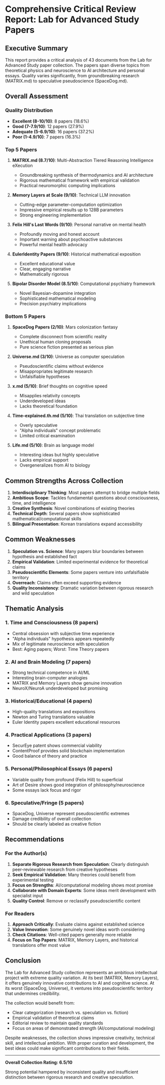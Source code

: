 # Comprehensive Critical Review Report: Lab for Advanced Study Papers

## Executive Summary

This report provides a critical analysis of 43 documents from the Lab for Advanced Study paper collection. The papers span diverse topics from theoretical physics and neuroscience to AI architecture and personal essays. Quality varies significantly, from groundbreaking research (MATRIX.md) to speculative pseudoscience (SpaceDog.md).

## Overall Assessment

### Quality Distribution
- **Excellent (8-10/10)**: 8 papers (18.6%)
- **Good (7-7.9/10)**: 12 papers (27.9%)
- **Adequate (5-6.9/10)**: 16 papers (37.2%)
- **Poor (1-4.9/10)**: 7 papers (16.3%)

### Top 5 Papers

1. **MATRIX.md (8.7/10)**: Multi-Abstraction Tiered Reasoning Intelligence eXecution
   - Groundbreaking synthesis of thermodynamics and AI architecture
   - Rigorous mathematical framework with empirical validation
   - Practical neuromorphic computing implications

2. **Memory Layers at Scale (9/10)**: Technical LLM innovation
   - Cutting-edge parameter-computation optimization
   - Impressive empirical results up to 128B parameters
   - Strong engineering implementation

3. **Felix Hill's Last Words (9/10)**: Personal narrative on mental health
   - Profoundly moving and honest account
   - Important warning about psychoactive substances
   - Powerful mental health advocacy

4. **EulerIdentity Papers (9/10)**: Historical mathematical exposition
   - Excellent educational value
   - Clear, engaging narrative
   - Mathematically rigorous

5. **Bipolar Disorder Model (8.5/10)**: Computational psychiatry framework
   - Novel Bayesian-dopamine integration
   - Sophisticated mathematical modeling
   - Precision psychiatry implications

### Bottom 5 Papers

1. **SpaceDog Papers (2/10)**: Mars colonization fantasy
   - Complete disconnect from scientific reality
   - Unethical human cloning proposals
   - Pure science fiction presented as serious plan

2. **Universe.md (3/10)**: Universe as computer speculation
   - Pseudoscientific claims without evidence
   - Misappropriates legitimate research
   - Unfalsifiable hypotheses

3. **x.md (5/10)**: Brief thoughts on cognitive speed
   - Misapplies relativity concepts
   - Underdeveloped ideas
   - Lacks theoretical foundation

4. **Time-explained.th.md (5/10)**: Thai translation on subjective time
   - Overly speculative
   - "Alpha individuals" concept problematic
   - Limited critical examination

5. **Life.md (5/10)**: Brain as language model
   - Interesting ideas but highly speculative
   - Lacks empirical support
   - Overgeneralizes from AI to biology

## Common Strengths Across Collection

1. **Interdisciplinary Thinking**: Most papers attempt to bridge multiple fields
2. **Ambitious Scope**: Tackles fundamental questions about consciousness, time, and intelligence
3. **Creative Synthesis**: Novel combinations of existing theories
4. **Technical Depth**: Several papers show sophisticated mathematical/computational skills
5. **Bilingual Presentation**: Korean translations expand accessibility

## Common Weaknesses

1. **Speculation vs. Science**: Many papers blur boundaries between hypothesis and established fact
2. **Empirical Validation**: Limited experimental evidence for theoretical claims
3. **Pseudoscientific Elements**: Some papers venture into unfalsifiable territory
4. **Overreach**: Claims often exceed supporting evidence
5. **Quality Inconsistency**: Dramatic variation between rigorous research and wild speculation

## Thematic Analysis

### 1. Time and Consciousness (8 papers)
- Central obsession with subjective time experience
- "Alpha individuals" hypothesis appears repeatedly
- Mix of legitimate neuroscience with speculation
- Best: Aging papers; Worst: Time Theory papers

### 2. AI and Brain Modeling (7 papers)
- Strong technical competence in AI/ML
- Interesting brain-computer analogies
- MATRIX and Memory Layers show genuine innovation
- NeuroX/NeuroA underdeveloped but promising

### 3. Historical/Educational (4 papers)
- High-quality translations and expositions
- Newton and Turing translations valuable
- Euler Identity papers excellent educational resources

### 4. Practical Applications (3 papers)
- SecurEye patent shows commercial viability
- ContentProof provides solid blockchain implementation
- Good balance of theory and practice

### 5. Personal/Philosophical Essays (6 papers)
- Variable quality from profound (Felix Hill) to superficial
- Art of Desire shows good integration of philosophy/neuroscience
- Some essays lack focus and rigor

### 6. Speculative/Fringe (5 papers)
- SpaceDog, Universe represent pseudoscientific extremes
- Damage credibility of overall collection
- Should be clearly labeled as creative fiction

## Recommendations

### For the Author(s)
1. **Separate Rigorous Research from Speculation**: Clearly distinguish peer-reviewable research from creative hypotheses
2. **Seek Empirical Validation**: Many theories could benefit from experimental testing
3. **Focus on Strengths**: AI/computational modeling shows most promise
4. **Collaborate with Domain Experts**: Some ideas merit development with specialist input
5. **Quality Control**: Remove or reclassify pseudoscientific content

### For Readers
1. **Approach Critically**: Evaluate claims against established science
2. **Value Innovation**: Some genuinely novel ideas worth considering
3. **Check Citations**: Well-cited papers generally more reliable
4. **Focus on Top Papers**: MATRIX, Memory Layers, and historical translations offer most value

## Conclusion

The Lab for Advanced Study collection represents an ambitious intellectual project with extreme quality variation. At its best (MATRIX, Memory Layers), it offers genuinely innovative contributions to AI and cognitive science. At its worst (SpaceDog, Universe), it ventures into pseudoscientific territory that undermines credibility.

The collection would benefit from:
- Clear categorization (research vs. speculation vs. fiction)
- Empirical validation of theoretical claims
- Editorial review to maintain quality standards
- Focus on areas of demonstrated strength (AI/computational modeling)

Despite weaknesses, the collection shows impressive creativity, technical skill, and intellectual ambition. With proper curation and development, the best ideas could make significant contributions to their fields.

---

**Overall Collection Rating: 6.5/10**

Strong potential hampered by inconsistent quality and insufficient distinction between rigorous research and creative speculation.